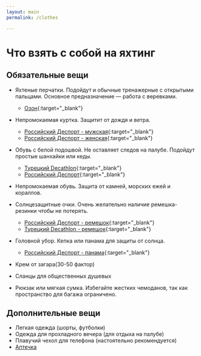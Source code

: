 ```yaml
---
layout: main
permalink: /clothes

---
```


# Что взять с собой на яхтинг

## Обязательные вещи
- Яхтеные перчатки. Подойдут и обычные тренажерные с открытыми пальцами. Основное предназначение — работа с веревками.
   - [Озон](https://ozon.ru/t/Qpn4v1O){:target="_blank"}
   
- Непромокаемая куртка. Защитит от дождя и ветра.  
  - [Российский Деспорт - мужская](https://desport.ru/product/kurtka-dlya-parusnogo-sporta-vodonepronisaemaya-muzhskaya-sinyaya-tribord-sailing-100-8678296){:target="_blank"}
  - [Российский Деспорт - женская](https://desport.ru/product/kurtka-sportivnaya-muzhskaya-chernaya-all-do-sport-wind-300-cnm-800814){:target="_blank"}

- Обувь с белой подошвой. Не оставляет следов на палубе. Подойдут простые шанхайки или кеды.
  - [Турецкий Decathlon](https://www.decathlon.com.tr/p/erkek-makosen-gri-mavi-sailing-100/_/R-p-184753?mc=8841663&c=S%C4%B0YAH_KAHVERENG%C4%B0_GR%C4%B0){:target="_blank"}
  - [Российский Деспорт](https://desport.ru/product/obuv-muzhskaya-chrnaya-tribord-300-8841663){:target="_blank"}

- Непромокаемая обувь. Защита от камней, морских ежей и кораллов.

- Солнцезащитные очки. Очень желательно наличие ремешка-резинки чтобы не потерять.  
  - [Российский Деспорт - ремешок](https://desport.ru/product/remen-chernyy-nisus-amim-803087){:target="_blank"}
  - [Турецкий Decathlon - ремешок](https://www.decathlon.com.tr/p/suda-batmayan-gozluk-ipi-siyah-sari/_/R-p-325363?mc=864177&c=S%C4%B0YAH_SARI){:target="_blank"}

- Головной убор. Кепка или панама для защиты от солнца.  
  - [Российский Деспорт - панама](https://desport.ru/product/panama-dlya-yahtinga-temno-sinyaya-tribord-8752012){:target="_blank"}
- Крем от загара(30-50 фактор)
- Сланцы для общественных душевых

- Рюкзак или мягкая сумка. Избегайте жестких чемоданов, так как пространство для багажа ограничено.
  
## Дополнительные вещи
- Легкая одежда (шорты, футболки)
- Одежда для прохладного вечера (для отдыха на палубе)
- Плавучий чехол для телефона (настоятельно рекомендуется)
- [Аптечка](/pharmacy)

